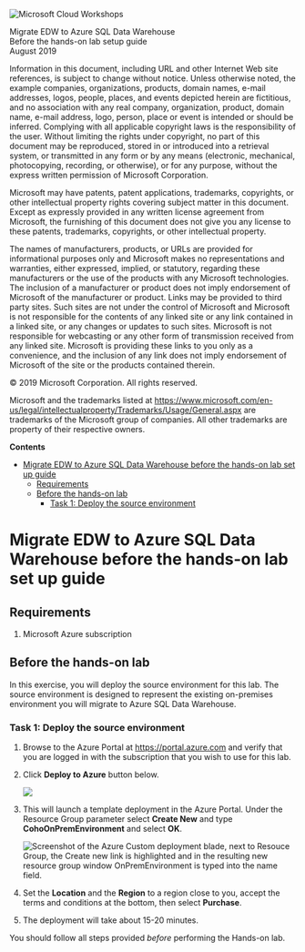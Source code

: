 ![](https://github.com/Microsoft/MCW-Template-Cloud-Workshop/raw/master/Media/ms-cloud-workshop.png "Microsoft Cloud Workshops")

<div class="MCWHeader1">
Migrate EDW to Azure SQL Data Warehouse
</div>

<div class="MCWHeader2">
Before the hands-on lab setup guide
</div>

<div class="MCWHeader3">
August 2019
</div>


Information in this document, including URL and other Internet Web site references, is subject to change without notice. Unless otherwise noted, the example companies, organizations, products, domain names, e-mail addresses, logos, people, places, and events depicted herein are fictitious, and no association with any real company, organization, product, domain name, e-mail address, logo, person, place or event is intended or should be inferred. Complying with all applicable copyright laws is the responsibility of the user. Without limiting the rights under copyright, no part of this document may be reproduced, stored in or introduced into a retrieval system, or transmitted in any form or by any means (electronic, mechanical, photocopying, recording, or otherwise), or for any purpose, without the express written permission of Microsoft Corporation.

Microsoft may have patents, patent applications, trademarks, copyrights, or other intellectual property rights covering subject matter in this document. Except as expressly provided in any written license agreement from Microsoft, the furnishing of this document does not give you any license to these patents, trademarks, copyrights, or other intellectual property.

The names of manufacturers, products, or URLs are provided for informational purposes only and Microsoft makes no representations and warranties, either expressed, implied, or statutory, regarding these manufacturers or the use of the products with any Microsoft technologies. The inclusion of a manufacturer or product does not imply endorsement of Microsoft of the manufacturer or product. Links may be provided to third party sites. Such sites are not under the control of Microsoft and Microsoft is not responsible for the contents of any linked site or any link contained in a linked site, or any changes or updates to such sites. Microsoft is not responsible for webcasting or any other form of transmission received from any linked site. Microsoft is providing these links to you only as a convenience, and the inclusion of any link does not imply endorsement of Microsoft of the site or the products contained therein.

© 2019 Microsoft Corporation. All rights reserved.

Microsoft and the trademarks listed at <https://www.microsoft.com/en-us/legal/intellectualproperty/Trademarks/Usage/General.aspx> are trademarks of the Microsoft group of companies. All other trademarks are property of their respective owners.

**Contents**

<!-- TOC -->

- [Migrate EDW to Azure SQL Data Warehouse before the hands-on lab set up guide](#migrate-edw-to-azure-sql-data-warehouse-before-the-hands-on-lab-set-up-guide)
  - [Requirements](#requirements)
  - [Before the hands-on lab](#before-the-hands-on-lab)
    - [Task 1: Deploy the source environment](#task-1-deploy-the-source-environment)

<!-- /TOC -->

# Migrate EDW to Azure SQL Data Warehouse before the hands-on lab set up guide

## Requirements

1.  Microsoft Azure subscription

## Before the hands-on lab

In this exercise, you will deploy the source environment for this lab. The source environment is designed to represent the existing on-premises environment you will migrate to Azure SQL Data Warehouse.

### Task 1: Deploy the source environment

1.  Browse to the Azure Portal at <https://portal.azure.com> and verify that you are logged in with the subscription that you wish to use for this lab.

2.  Click **Deploy to Azure** button below. 

    <a href="https://portal.azure.com/#create/Microsoft.Template/uri/https%3A%2F%2Fraw.githubusercontent.com%2FMicrosoft%2FMCW-Migrate-EDW-to-Azure-SQL-Data-Warehouse%2Fmaster%2FHands-on%20lab%2Flabfiles%2Fazure-deploy.json" rel="nofollow">
    <img src="https://camo.githubusercontent.com/9285dd3998997a0835869065bb15e5d500475034/687474703a2f2f617a7572656465706c6f792e6e65742f6465706c6f79627574746f6e2e706e67" data-canonical-src="http://azuredeploy.net/deploybutton.png" style="max-width:100%;">
    </a>

3. This will launch a template deployment in the Azure Portal. Under the Resource Group parameter select **Create New** and type **CohoOnPremEnvironment** and select **OK**.

    ![Screenshot of the Azure Custom deployment blade, next to Resouce Group, the Create new link is highlighted and in the resulting new resource group window OnPremEnvironment is typed into the name field.](images/Hands-onlabstep-by-step-MigrateEDWtoAzureSQLDataWarehouseimages/media/2019-01-22-19-25-46.png "Custom deployment blade")

4. Set the **Location** and the **Region** to a region close to you, accept the terms and conditions at the bottom, then select **Purchase**.

5. The deployment will take about 15-20 minutes.

You should follow all steps provided *before* performing the Hands-on lab.
